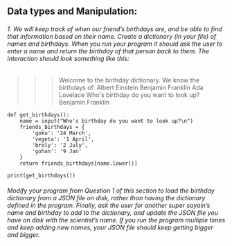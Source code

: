 ## Data types and Manipulation:

###### 1. We will keep track of when our friend’s birthdays are, and be able to find that information based on their name. Create a dictionary (in your file) of names and birthdays. When you run your program it should ask the user to enter a name and return the birthday of that person back to them. The interaction should look something like this:

>>> Welcome to the birthday dictionary. We know the birthdays of:
Albert Einstein
Benjamin Franklin
Ada Lovelace
>>> Who's birthday do you want to look up?
Benjamin Franklin

```
def get_birthdays():
    name = input("Who's birthday do you want to look up?\n")
    friends_birthdays = {
        'goku': '24 March',
        'vegeta': '1 April',
        'broly': '2 July',
        'gohan': '9 Jan'
    }
    return friends_birthdays[name.lower()]

print(get_birthdays())
```

###### Modify your program from Question 1 of this section to load the birthday dictionary from a JSON file on disk, rather than having the dictionary defined in the program. Finally, ask the user for another super sayain’s name and birthday to add to the dictionary, and update the JSON file you have on disk with the scientist’s name. If you run the program multiple times and keep adding new names, your JSON file should keep getting bigger and bigger.

```

```